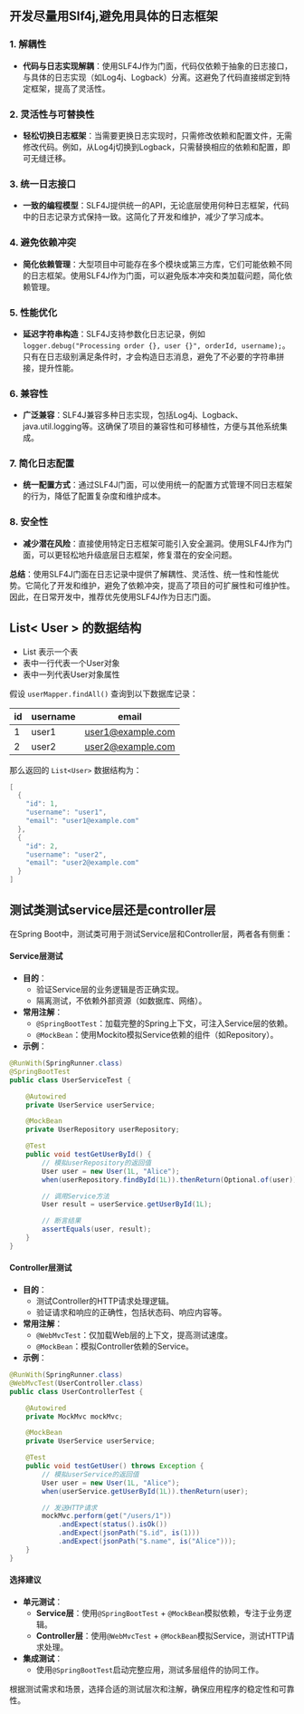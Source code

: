 ## 开发尽量用SIf4j,避免用具体的日志框架
### 1. **解耦性**

- **代码与日志实现解耦**：使用SLF4J作为门面，代码仅依赖于抽象的日志接口，与具体的日志实现（如Log4j、Logback）分离。这避免了代码直接绑定到特定框架，提高了灵活性。

### 2. **灵活性与可替换性**

- **轻松切换日志框架**：当需要更换日志实现时，只需修改依赖和配置文件，无需修改代码。例如，从Log4j切换到Logback，只需替换相应的依赖和配置，即可无缝迁移。

### 3. **统一日志接口**

- **一致的编程模型**：SLF4J提供统一的API，无论底层使用何种日志框架，代码中的日志记录方式保持一致。这简化了开发和维护，减少了学习成本。

### 4. **避免依赖冲突**

- **简化依赖管理**：大型项目中可能存在多个模块或第三方库，它们可能依赖不同的日志框架。使用SLF4J作为门面，可以避免版本冲突和类加载问题，简化依赖管理。

### 5. **性能优化**

- **延迟字符串构造**：SLF4J支持参数化日志记录，例如`logger.debug("Processing order {}, user {}", orderId, username);`。只有在日志级别满足条件时，才会构造日志消息，避免了不必要的字符串拼接，提升性能。

### 6. **兼容性**

- **广泛兼容**：SLF4J兼容多种日志实现，包括Log4j、Logback、java.util.logging等。这确保了项目的兼容性和可移植性，方便与其他系统集成。

### 7. **简化日志配置**

- **统一配置方式**：通过SLF4J门面，可以使用统一的配置方式管理不同日志框架的行为，降低了配置复杂度和维护成本。

### 8. **安全性**

- **减少潜在风险**：直接使用特定日志框架可能引入安全漏洞。使用SLF4J作为门面，可以更轻松地升级底层日志框架，修复潜在的安全问题。

**总结**：使用SLF4J门面在日志记录中提供了解耦性、灵活性、统一性和性能优势。它简化了开发和维护，避免了依赖冲突，提高了项目的可扩展性和可维护性。因此，在日常开发中，推荐优先使用SLF4J作为日志门面。




## List< User > 的数据结构


- List 表示一个表
- 表中一行代表一个User对象
- 表中一列代表User对象属性

假设 `userMapper.findAll()` 查询到以下数据库记录：

| id | username | email            |
|----|----------|------------------|
| 1  | user1    | user1@example.com |
| 2  | user2    | user2@example.com |

那么返回的 `List<User>` 数据结构为：

```java
[
  {
    "id": 1,
    "username": "user1",
    "email": "user1@example.com"
  },
  {
    "id": 2,
    "username": "user2",
    "email": "user2@example.com"
  }
]
```





## 测试类测试service层还是controller层
在Spring Boot中，测试类可用于测试Service层和Controller层，两者各有侧重：

#### Service层测试
- **目的**：
    - 验证Service层的业务逻辑是否正确实现。
    - 隔离测试，不依赖外部资源（如数据库、网络）。
- **常用注解**：
    - `@SpringBootTest`：加载完整的Spring上下文，可注入Service层的依赖。
    - `@MockBean`：使用Mockito模拟Service依赖的组件（如Repository）。
- **示例**：

```java
@RunWith(SpringRunner.class)
@SpringBootTest
public class UserServiceTest {

    @Autowired
    private UserService userService;

    @MockBean
    private UserRepository userRepository;

    @Test
    public void testGetUserById() {
        // 模拟userRepository的返回值
        User user = new User(1L, "Alice");
        when(userRepository.findById(1L)).thenReturn(Optional.of(user));

        // 调用Service方法
        User result = userService.getUserById(1L);

        // 断言结果
        assertEquals(user, result);
    }
}
```

#### Controller层测试
- **目的**：
    - 测试Controller的HTTP请求处理逻辑。
    - 验证请求和响应的正确性，包括状态码、响应内容等。
- **常用注解**：
    - `@WebMvcTest`：仅加载Web层的上下文，提高测试速度。
    - `@MockBean`：模拟Controller依赖的Service。
- **示例**：

```java
@RunWith(SpringRunner.class)
@WebMvcTest(UserController.class)
public class UserControllerTest {

    @Autowired
    private MockMvc mockMvc;

    @MockBean
    private UserService userService;

    @Test
    public void testGetUser() throws Exception {
        // 模拟userService的返回值
        User user = new User(1L, "Alice");
        when(userService.getUserById(1L)).thenReturn(user);

        // 发送HTTP请求
        mockMvc.perform(get("/users/1"))
            .andExpect(status().isOk())
            .andExpect(jsonPath("$.id", is(1)))
            .andExpect(jsonPath("$.name", is("Alice")));
    }
}
```

#### 选择建议
- **单元测试**：
    - **Service层**：使用`@SpringBootTest` + `@MockBean`模拟依赖，专注于业务逻辑。
    - **Controller层**：使用`@WebMvcTest` + `@MockBean`模拟Service，测试HTTP请求处理。
- **集成测试**：
    - 使用`@SpringBootTest`启动完整应用，测试多层组件的协同工作。

根据测试需求和场景，选择合适的测试层次和注解，确保应用程序的稳定性和可靠性。